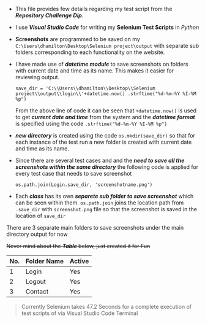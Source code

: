 + This file provides few details regarding my test script from the **_Repository Challenge Dip_**.

+ I use **_Visual Studio Code_** for writing my **Selenium Test Scripts** in _Python_

+ **Screenshots** are programmed to be saved on my `C:\Users\dhamilton\Desktop\Selenium project\output` with separate sub folders corresponding to each functionality on the website.

* I have made use of **_datetime module_** to save screenshots on folders with current date and time as its name. This makes it easier for reviewing output.

   `save_dir = 'C:\\Users\\dhamilton\\Desktop\\Selenium project\\output\\login\\'+datetime.now() .strftime("%d-%m-%Y %I-%M %p")`

   From the above line of code it can be seen that `+datetime.now()` is used to get **_current date and time_** from the system and the **_datetime format_** is specified using the code `.strftime("%d-%m-%Y %I-%M %p")`

+ **_new directory_** is created using the code `os.mkdir(save_dir)` so that for each instance of the test  run a new folder is created with current date and time as its name. 

* Since there are several test cases and and the **_need to save all the screenshots within the same directory_** the following code is applied for every test case that needs to save screenshot

   `os.path.join(Login.save_dir, 'screenshotname.png')`

* Each **_class_** has its own **_separete sub folder to save screenshot_** which can be seen within them. `os.path.join` joins the location path from `.save_dir` with `screenshot.png` file so that the screenshot is saved in the location of `save_dir`

There are 3 separate main folders to save screenshots under the main directory output for now

~~Never mind about the **_Table_** below, just created it for Fun~~

No. | Folder Name | Active
--- | --- | ---
1 | Login | Yes
2 | Logout | Yes
3 | Contact | Yes

> Currently Selenium takes 47.2 Seconds for a complete execution of test scripts of via Visual Studio Code Terminal
